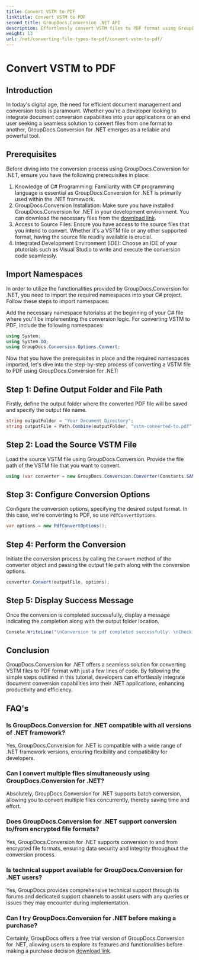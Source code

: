 ```yaml
---
title: Convert VSTM to PDF
linktitle: Convert VSTM to PDF
second_title: GroupDocs.Conversion .NET API
description: Effortlessly convert VSTM files to PDF format using GroupDocs.Conversion for .NET. Streamline your document management process with ease.
weight: 13
url: /net/converting-file-types-to-pdf/convert-vstm-to-pdf/
---
```


# Convert VSTM to PDF

## Introduction
In today's digital age, the need for efficient document management and conversion tools is paramount. Whether you're a developer looking to integrate document conversion capabilities into your applications or an end user seeking a seamless solution to convert files from one format to another, GroupDocs.Conversion for .NET emerges as a reliable and powerful tool.
## Prerequisites
Before diving into the conversion process using GroupDocs.Conversion for .NET, ensure you have the following prerequisites in place:
1. Knowledge of C# Programming: Familiarity with C# programming language is essential as GroupDocs.Conversion for .NET is primarily used within the .NET framework.
2. GroupDocs.Conversion Installation: Make sure you have installed GroupDocs.Conversion for .NET in your development environment. You can download the necessary files from the [download link](https://releases.groupdocs.com/conversion/net/).
3. Access to Source Files: Ensure you have access to the source files that you intend to convert. Whether it's a VSTM file or any other supported format, having the source file readily available is crucial.
4. Integrated Development Environment (IDE): Choose an IDE of your ptutorials such as Visual Studio to write and execute the conversion code seamlessly.

## Import Namespaces
In order to utilize the functionalities provided by GroupDocs.Conversion for .NET, you need to import the required namespaces into your C# project. Follow these steps to import namespaces:

Add the necessary namespace tutorialss at the beginning of your C# file where you'll be implementing the conversion logic. For converting VSTM to PDF, include the following namespaces:
```csharp
using System;
using System.IO;
using GroupDocs.Conversion.Options.Convert;
```

Now that you have the prerequisites in place and the required namespaces imported, let's dive into the step-by-step process of converting a VSTM file to PDF using GroupDocs.Conversion for .NET:
## Step 1: Define Output Folder and File Path
Firstly, define the output folder where the converted PDF file will be saved and specify the output file name.
```csharp
string outputFolder = "Your Document Directory";
string outputFile = Path.Combine(outputFolder, "vstm-converted-to.pdf");
```
## Step 2: Load the Source VSTM File
Load the source VSTM file using GroupDocs.Conversion. Provide the file path of the VSTM file that you want to convert.
```csharp
using (var converter = new GroupDocs.Conversion.Converter(Constants.SAMPLE_VSTM))
```
## Step 3: Configure Conversion Options
Configure the conversion options, specifying the desired output format. In this case, we're converting to PDF, so use `PdfConvertOptions`.
```csharp
var options = new PdfConvertOptions();
```
## Step 4: Perform the Conversion
Initiate the conversion process by calling the `Convert` method of the converter object and passing the output file path along with the conversion options.
```csharp
converter.Convert(outputFile, options);
```
## Step 5: Display Success Message
Once the conversion is completed successfully, display a message indicating the completion along with the output folder location.
```csharp
Console.WriteLine("\nConversion to pdf completed successfully. \nCheck output in {0}", outputFolder);
```

## Conclusion
GroupDocs.Conversion for .NET offers a seamless solution for converting VSTM files to PDF format with just a few lines of code. By following the simple steps outlined in this tutorial, developers can effortlessly integrate document conversion capabilities into their .NET applications, enhancing productivity and efficiency.
## FAQ's
### Is GroupDocs.Conversion for .NET compatible with all versions of .NET framework?
Yes, GroupDocs.Conversion for .NET is compatible with a wide range of .NET framework versions, ensuring flexibility and compatibility for developers.
### Can I convert multiple files simultaneously using GroupDocs.Conversion for .NET?
Absolutely, GroupDocs.Conversion for .NET supports batch conversion, allowing you to convert multiple files concurrently, thereby saving time and effort.
### Does GroupDocs.Conversion for .NET support conversion to/from encrypted file formats?
Yes, GroupDocs.Conversion for .NET supports conversion to and from encrypted file formats, ensuring data security and integrity throughout the conversion process.
### Is technical support available for GroupDocs.Conversion for .NET users?
Yes, GroupDocs provides comprehensive technical support through its forums and dedicated support channels to assist users with any queries or issues they may encounter during implementation.
### Can I try GroupDocs.Conversion for .NET before making a purchase?
Certainly, GroupDocs offers a free trial version of GroupDocs.Conversion for .NET, allowing users to explore its features and functionalities before making a purchase decision [download link](https://releases.groupdocs.com/conversion/net/).
